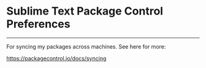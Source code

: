 # Sublime Text Package Control Preferences
---

For syncing my packages across machines. See here for more:

https://packagecontrol.io/docs/syncing

